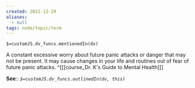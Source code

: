 ```yaml
---
created: 2021-12-29 
aliases:
  - null
tags: node/topic/term
---
```

`$=customJS.dv_funcs.mentionedIn(dv)`

A constant excessive worry about future panic attacks or danger that may not be present. It may cause changes in your life and routines out of fear of future panic attacks.
 ^[[[course_Dr. K's Guide to Mental Health]]]

**See**::
*`$=customJS.dv_funcs.outlinedIn(dv, this)`*